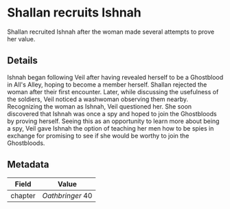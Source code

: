 # Shallan recruits Ishnah
Shallan recruited Ishnah after the woman made several attempts to prove her value.

## Details
Ishnah began following Veil after having revealed herself to be a Ghostblood in All's Alley, hoping to become a member herself. Shallan rejected the woman after their first encounter. Later, while discussing the usefulness of the soldiers, Veil noticed a washwoman observing them nearby. Recognizing the woman as Ishnah, Veil questioned her. She soon discovered that Ishnah was once a spy and hoped to join the Ghostbloods by proving herself. Seeing this as an opportunity to learn more about being a spy, Veil gave Ishnah the option of teaching her men how to be spies in exchange for promising to see if she would be worthy to join the Ghostbloods.

## Metadata
| Field | Value |
| ----- | ----- |
| chapter | *Oathbringer* 40 |
